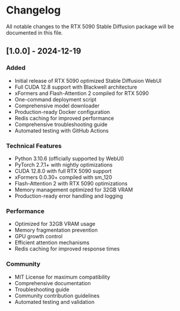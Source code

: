 # Changelog

All notable changes to the RTX 5090 Stable Diffusion package will be documented in this file.

## [1.0.0] - 2024-12-19

### Added
- Initial release of RTX 5090 optimized Stable Diffusion WebUI
- Full CUDA 12.8 support with Blackwell architecture
- xFormers and Flash-Attention 2 compiled for RTX 5090
- One-command deployment script
- Comprehensive model downloader
- Production-ready Docker configuration
- Redis caching for improved performance
- Comprehensive troubleshooting guide
- Automated testing with GitHub Actions

### Technical Features
- Python 3.10.6 (officially supported by WebUI)
- PyTorch 2.7.1+ with nightly optimizations
- CUDA 12.8.0 with full RTX 5090 support
- xFormers 0.0.30+ compiled with sm_120
- Flash-Attention 2 with RTX 5090 optimizations
- Memory management optimized for 32GB VRAM
- Production-ready error handling and logging

### Performance
- Optimized for 32GB VRAM usage
- Memory fragmentation prevention
- GPU growth control
- Efficient attention mechanisms
- Redis caching for improved response times

### Community
- MIT License for maximum compatibility
- Comprehensive documentation
- Troubleshooting guide
- Community contribution guidelines
- Automated testing and validation
